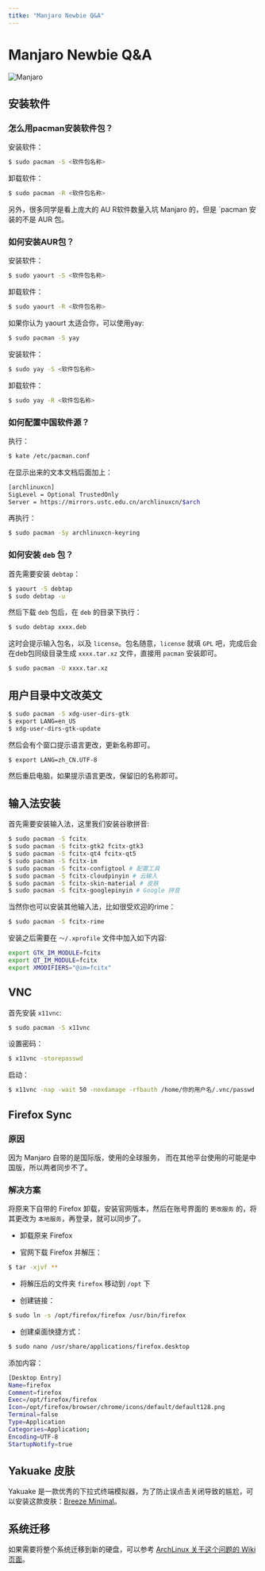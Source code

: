 ```yaml
---
titke: "Manjaro Newbie Q&A"
---
```

# Manjaro Newbie Q&A

![Manjaro](https://manjaro.org/img/bg10.jpg)

## 安装软件

### 怎么用pacman安装软件包？

安装软件：

```sh
$ sudo pacman -S <软件包名称>
```

卸载软件：

```sh
$ sudo pacman -R <软件包名称>
```

另外，很多同学是看上庞大的 AU R软件数量入坑 Manjaro 的，但是 `pacman 安装的不是 AUR 包。

### 如何安装AUR包？

安装软件：

```sh
$ sudo yaourt -S <软件包名称>
```

卸载软件：

```sh
$ sudo yaourt -R <软件包名称>
```

如果你认为 yaourt 太适合你，可以使用yay:

```sh
$ sudo pacman -S yay
```

安装软件：

```sh
$ sudo yay -S <软件包名称>
```

卸载软件：

```sh
$ sudo yay -R <软件包名称>
```

### 如何配置中国软件源？

执行：

```sh
$ kate /etc/pacman.conf
```

在显示出来的文本文档后面加上：

```sh
[archlinuxcn]
SigLevel = Optional TrustedOnly
Server = https://mirrors.ustc.edu.cn/archlinuxcn/$arch
```

再执行：

```sh
$ sudo pacman -Sy archlinuxcn-keyring
```

### 如何安装 `deb` 包？

首先需要安装 `debtap`：

```sh
$ yaourt -S debtap
$ sudo debtap -u
```

然后下载 `deb` 包后，在 `deb` 的目录下执行：

```sh
$ sudo debtap xxxx.deb
```

这时会提示输入包名，以及 `license`。包名随意，`license` 就填 `GPL` 吧，完成后会在deb包同级目录生成 `xxxx.tar.xz` 文件，直接用 `pacman` 安装即可。

```sh
$ sudo pacman -U xxxx.tar.xz
```

## 用户目录中文改英文

```sh
$ sudo pacman -S xdg-user-dirs-gtk
$ export LANG=en_US
$ xdg-user-dirs-gtk-update
```

然后会有个窗口提示语言更改，更新名称即可。

```sh
$ export LANG=zh_CN.UTF-8
```

然后重启电脑，如果提示语言更改，保留旧的名称即可。

## 输入法安装

首先需要安装输入法，这里我们安装谷歌拼音:

```sh
$ sudo pacman -S fcitx
$ sudo pacman -S fcitx-gtk2 fcitx-gtk3
$ sudo pacman -S fcitx-qt4 fcitx-qt5
$ sudo pacman -S fcitx-im
$ sudo pacman -S fcitx-configtool # 配置工具
$ sudo pacman -S fcitx-cloudpinyin # 云输入
$ sudo pacman -S fcitx-skin-material # 皮肤
$ sudo pacman -S fcitx-googlepinyin # Google 拼音
```

当然你也可以安装其他输入法，比如很受欢迎的rime：

```sh
$ sudo pacman -S fcitx-rime
```

安装之后需要在 `～/.xprofile` 文件中加入如下内容:

```sh
export GTK_IM_MODULE=fcitx
export QT_IM_MODULE=fcitx
export XMODIFIERS="@im=fcitx"
```

## VNC

首先安装 `x11vnc`:

```sh
$ sudo pacman -S x11vnc
```

设置密码：

```sh
$ x11vnc -storepasswd
```

启动：

```sh
$ x11vnc -nap -wait 50 -noxdamage -rfbauth /home/你的用户名/.vnc/passwd -display :0 -nocursor -forever -o /home/你的用户名/.vnc/x11vnc.log -bg
```

## Firefox Sync

### 原因

因为 Manjaro 自带的是国际版，使用的全球服务， 而在其他平台使用的可能是中国版，所以两者同步不了。

### 解决方案

将原来下自带的 Firefox 卸载，安装官网版本，然后在账号界面的 `更改服务` 的，将其更改为 `本地服务`，再登录，就可以同步了。

* 卸载原来 Firefox

* 官网下载 Firefox 并解压：

```sh
$ tar -xjvf **
```

* 将解压后的文件夹 `firefox` 移动到 `/opt` 下

* 创建链接：

```sh
$ sudo ln -s /opt/firefox/firefox /usr/bin/firefox
```

* 创建桌面快捷方式：

```sh
$ sudo nano /usr/share/applications/firefox.desktop
```

添加内容：


```sh
[Desktop Entry]
Name=firefox
Comment=firefox
Exec=/opt/firefox/firefox
Icon=/opt/firefox/browser/chrome/icons/default/default128.png
Terminal=false
Type=Application
Categories=Application;
Encoding=UTF-8
StartupNotify=true
```

## Yakuake 皮肤

Yakuake 是一款优秀的下拉式终端模拟器，为了防止误点击关闭导致的尴尬，可以安装这款皮肤：[Breeze Minimal](https://store.kde.org/p/1106236)。

## 系统迁移

如果需要将整个系统迁移到新的硬盘，可以参考 [ArchLinux 关于这个问题的 Wiki 页面](https://wiki.archlinux.org/index.php/Rsync#Full_system_backup)。
